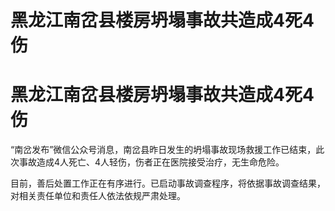 # 黑龙江南岔县楼房坍塌事故共造成4死4伤

# 黑龙江南岔县楼房坍塌事故共造成4死4伤

“南岔发布”微信公众号消息，南岔县昨日发生的坍塌事故现场救援工作已结束，此次事故造成4人死亡、4人轻伤，伤者正在医院接受治疗，无生命危险。

目前，善后处置工作正在有序进行。已启动事故调查程序，将依据事故调查结果，对相关责任单位和责任人依法依规严肃处理。

